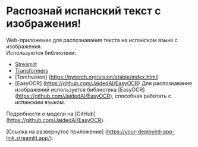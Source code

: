 # Распознай испанский текст с изображения!

Web-приложение для распознавания текста на испанском языке с изображения.  
Используются библиотеки:  

- [Streamlit](https://streamlit.io/)
- [Transformers](https://huggingface.co/)
- [Torchvision]  (https://pytorch.org/vision/stable/index.html)
- [EasyOCR] (https://github.com/JaidedAI/EasyOCR)
Для распознавания изображений используется библиотека [EasyOCR] (https://github.com/JaidedAI/EasyOCR), способная работать с испанским языком.

Подробности о модели на [GitHub] (https://github.com/JaidedAI/EasyOCR).  

[Ссылка на развернутое приложение] (https://your-deployed-app-link.streamlit.app/).